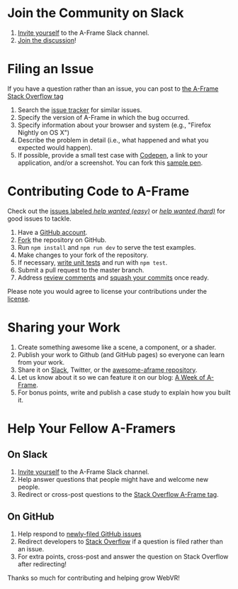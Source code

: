 [stackoverflow]: http://stackoverflow.com/questions/tagged/aframe

# Join the Community on Slack

1. [Invite yourself](https://aframevr-slack.herokuapp.com/) to the A-Frame Slack channel.
2. [Join the discussion](https://aframevr.slack.com)!

# Filing an Issue

If you have a question rather than an issue, you can post to [the A-Frame Stack
Overflow tag][stackoverflow]

1. Search the [issue tracker](https://github.com/aframevr/aframe/issues) for similar issues.
2. Specify the version of A-Frame in which the bug occurred.
3. Specify information about your browser and system (e.g., "Firefox Nightly on OS X")
4. Describe the problem in detail (i.e., what happened and what you expected would happen).
5. If possible, provide a small test case with [Codepen](http://codepen.io), a link to your application, and/or a screenshot. You can fork this [sample pen](http://codepen.io/anon/pen/KVWpbb).

# Contributing Code to A-Frame

[easy]: https://github.com/aframevr/aframe/labels/help%20wanted%20%28easy%29
[hard]: https://github.com/aframevr/aframe/labels/help%20wanted%20%28hard%29

Check out the [issues labeled *help wanted (easy)*][easy] or [*help wanted
(hard)*][hard] for good issues to tackle.

1. Have a [GitHub account](https://github.com/join).
2. [Fork](https://github.com/aframevr/aframe/fork) the repository on GitHub.
3. Run `npm install` and `npm run dev` to serve the test examples.
4. Make changes to your fork of the repository.
5. If necessary, [write unit tests](tests/) and run with `npm test`.
6. Submit a pull request to the master branch.
7. Address [review comments](http://stackoverflow.com/questions/9790448/how-to-update-a-pull-request) and [squash your commits](https://davidwalsh.name/squash-commits-git) once ready.

Please note you would agree to license your contributions under the [license](LICENSE).

# Sharing your Work

1. Create something awesome like a scene, a component, or a shader.
2. Publish your work to Github (and GitHub pages) so everyone can learn from your work.
3. Share it on [Slack](https://aframevr-slack.herokuapp.com), Twitter, or the [awesome-aframe repository](https://github.com/aframevr/awesome-aframe).
4. Let us know about it so we can feature it on our blog: [A Week of A-Frame](https://aframe.io/blog/).
4. For bonus points, write and publish a case study to explain how you built it.

# Help Your Fellow A-Framers

## On Slack

1. [Invite yourself](https://aframevr-slack.herokuapp.com/) to the A-Frame Slack channel.
2. Help answer questions that people might have and welcome new people.
3. Redirect or cross-post questions to the [Stack Overflow A-Frame tag][stackoverflow].

## On GitHub

1. Help respond to [newly-filed GitHub issues](https://github.com/aframevr/aframe/issues)
2. Redirect developers to [Stack Overflow][stackoverflow] if a question is filed rather than an issue.
3. For extra points, cross-post and answer the question on Stack Overflow after redirecting!

Thanks so much for contributing and helping grow WebVR!
